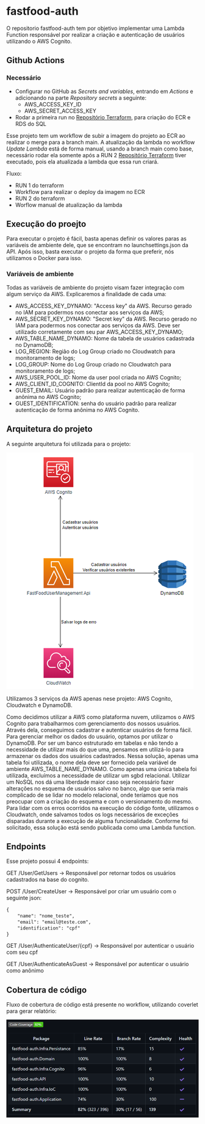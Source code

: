 # fastfood-auth

O repositorio fastfood-auth tem por objetivo implementar uma Lambda Function responsável por realizar a criação e autenticação de usuários utilizando o AWS Cognito.

## Github Actions
### Necessário
* Configurar no GitHub as *Secrets and variables*, entrando em *Actions* e adicionando na parte *Repository secrets* a seguinte:
  * AWS_ACCESS_KEY_ID 
  * AWS_SECRET_ACCESS_KEY
* Rodar a primeira run no [Repositório Terraform](https://github.com/pos-4soat/fastfood-infra), para criação do ECR e RDS do SQL

Esse projeto tem um workflow de subir a imagem do projeto ao ECR ao realizar o merge para a branch main.
A atualização da lambda no workflow *Update Lambda* está de forma manual, usando a branch main como base, necessário rodar ela somente após a RUN 2 [Repositório Terraform](https://github.com/pos-4soat/fastfood-infra) tiver executado, pois ela atualizada a lambda que essa run criará.

Fluxo:
* RUN 1 do terraform
* Workflow para realizar o deploy da imagem no ECR
* RUN 2 do terraform
* Worflow manual de atualização da lambda

## Execução do proejto
Para executar o projeto é fácil, basta apenas definir os valores paras as variáveis de ambiente dele, que se encontram no launchsettings.json da API.
Após isso, basta executar o projeto da forma que preferir, nós utilizamos o Docker para isso.

### Variáveis de ambiente
Todas as variáveis de ambiente do projeto visam fazer integração com algum serviço da AWS. Explicaremos a finalidade de cada uma:

- AWS_ACCESS_KEY_DYNAMO: "Access key" da AWS. Recurso gerado no IAM para podermos nos conectar aos serviços da AWS;
- AWS_SECRET_KEY_DYNAMO: "Secret key" da AWS. Recurso gerado no IAM para podermos nos conectar aos serviços da AWS. Deve ser utilizado corretamente com seu par AWS_ACCESS_KEY_DYNAMO;
- AWS_TABLE_NAME_DYNAMO: Nome da tabela de usuários cadastrada no DynamoDB;
- LOG_REGION: Região do Log Group criado no Cloudwatch para monitoramento de logs;
- LOG_GROUP: Nome do Log Group criado no Cloudwatch para monitoramento de logs;
- AWS_USER_POOL_ID: Nome da user pool criada no AWS Cognito;
- AWS_CLIENT_ID_COGNITO: ClientId da pool no AWS Cognito;
- GUEST_EMAIL: Usuário padrão para realizar autenticação de forma anônima no AWS Cognito;
- GUEST_IDENTIFICATION: senha do usuário padrão para realizar autenticação de forma anônima no AWS Cognito.

## Arquitetura do projeto
A seguinte arquitetura foi utilizada para o projeto:

![Texto Alternativo](./images/ArqLambda.png)

Utilizamos 3 serviços da AWS apenas nese projeto: AWS Cognito, Cloudwatch e DynamoDB.

Como decidimos utilizar a AWS como plataforma nuvem, utilizamos o AWS Cognito para trabalharmos com gerenciamento dos nossos usuários. Através dela, conseguimos cadastrar e autenticar usuários de forma fácil.
Para gerenciar melhor os dados do usuário, optamos por utilizar o DynamoDB. Por ser um banco estruturado em tabelas e não tendo a necessidade de utilizar mais do que uma, pensamos em utilizá-lo para armazenar os dados dos usuários cadastrados. Nessa solução, apenas uma tabela foi utilizada, o nome dela deve ser fornecido pela variável de ambiente AWS_TABLE_NAME_DYNAMO. Como apenas uma única tabela foi utilizada, excluímos a necessidade de utilizar um sgbd relacional. Utilizar um NoSQL nos dá uma liberdade maior caso seja necessário fazer alterações no esquema de usuários salvo no banco, algo que seria mais complicado de se lidar no modelo relacional, onde teríamos que nos preocupar com a criação do esquema e com o versionamento do mesmo.
Para lidar com os erros ocorridos na execução do código fonte, utilizamos o Cloudwatch, onde salvamos todos os logs necessários de exceções disparadas durante a execução de alguma funcionalidade.
Conforme foi solicitado, essa solução está sendo publicada como uma Lambda function.

## Endpoints

Esse projeto possui 4 endpoints:

GET /User/GetUsers -> Responsável por retornar todos os usuários cadastrados na base do cognito.

POST /User/CreateUser -> Responsável por criar um usuário com o seguinte json:
```
{
	"name": "nome_teste",
	"email": "email@teste.com",
	"identification": "cpf"
}
```

GET /User/AuthenticateUser/{cpf} -> Responsável por autenticar o usuário com seu cpf

GET /User/AuthenticateAsGuest -> Responsável por autenticar o usuário como anônimo

## Cobertura de código
Fluxo de cobertura de código está presente no workflow, utilizando coverlet para gerar relatório:

![CoberturaCodigo](./images/CoberturaCodigo.png)